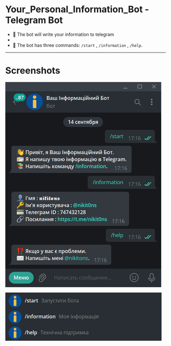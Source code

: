 # Your_Personal_Information_Bot - Telegram Bot

- :bust_in_silhouette: The bot will write your information to telegram
-
- :open_file_folder: The bot has three commands: `/start` , `/information` , `/help`.

---

# Screenshots
 
 ![Your_Personal_Information_Bot](https://github.com/nikit0ns/Screenshots/blob/312add0f2aec6922a3d75a4f2925d3f7a8081f35/Your_Personal_Information_Bot.png)
 
 ![Your_Personal_Information_Bot_Commands](https://github.com/nikit0ns/Screenshots/blob/312add0f2aec6922a3d75a4f2925d3f7a8081f35/Your_Personal_Information_Bot_Commands.png)
